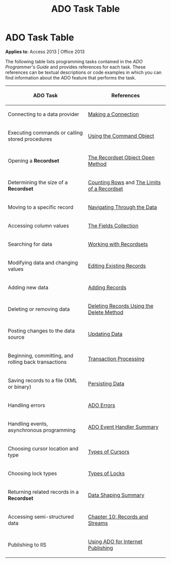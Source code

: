 ﻿---
title: ADO Task Table
TOCTitle: ADO Task Table
ms:assetid: 39671d86-72ac-a7b0-53d2-7a17429b15ad
ms:mtpsurl: https://msdn.microsoft.com/library/JJ249141(v=office.15)
ms:contentKeyID: 48544245
ms.date: 09/18/2015
mtps_version: v=office.15
---

# ADO Task Table


**Applies to**: Access 2013 | Office 2013

The following table lists programming tasks contained in the *ADO Programmer's Guide* and provides references for each task. These references can be textual descriptions or code examples in which you can find information about the ADO feature that performs the task.

<table>
<colgroup>
<col style="width: 50%" />
<col style="width: 50%" />
</colgroup>
<thead>
<tr class="header">
<th><p>ADO Task</p></th>
<th><p>References</p></th>
</tr>
</thead>
<tbody>
<tr class="odd">
<td><p>Connecting to a data provider</p></td>
<td><p><a href="making-a-connection.md">Making a Connection</a></p></td>
</tr>
<tr class="even">
<td><p>Executing commands or calling stored procedures</p></td>
<td><p><a href="using-the-command-object-access.md">Using the Command Object</a></p></td>
</tr>
<tr class="odd">
<td><p>Opening a <strong>Recordset</strong></p></td>
<td><p><a href="open-method-ado-recordset.md">The Recordset Object Open Method</a></p></td>
</tr>
<tr class="even">
<td><p>Determining the size of a <strong>Recordset</strong></p></td>
<td><p><a href="counting-rows.md">Counting Rows</a> and <a href="the-limits-of-a-recordset.md">The Limits of a Recordset</a></p></td>
</tr>
<tr class="odd">
<td><p>Moving to a specific record</p></td>
<td><p><a href="navigating-through-the-data.md">Navigating Through the Data</a></p></td>
</tr>
<tr class="even">
<td><p>Accessing column values</p></td>
<td><p><a href="the-fields-collection.md">The Fields Collection</a></p></td>
</tr>
<tr class="odd">
<td><p>Searching for data</p></td>
<td><p><a href="working-with-recordsets.md">Working with Recordsets</a></p></td>
</tr>
<tr class="even">
<td><p>Modifying data and changing values</p></td>
<td><p><a href="editing-existing-records.md">Editing Existing Records</a></p></td>
</tr>
<tr class="odd">
<td><p>Adding new data</p></td>
<td><p><a href="adding-records.md">Adding Records</a></p></td>
</tr>
<tr class="even">
<td><p>Deleting or removing data</p></td>
<td><p><a href="deleting-records-using-the-delete-method.md">Deleting Records Using the Delete Method</a></p></td>
</tr>
<tr class="odd">
<td><p>Posting changes to the data source</p></td>
<td><p><a href="updating-data.md">Updating Data</a></p></td>
</tr>
<tr class="even">
<td><p>Beginning, committing, and rolling back transactions</p></td>
<td><p><a href="transaction-processing.md">Transaction Processing</a></p></td>
</tr>
<tr class="odd">
<td><p>Saving records to a file (XML or binary)</p></td>
<td><p><a href="persisting-data.md">Persisting Data</a></p></td>
</tr>
<tr class="even">
<td><p>Handling errors</p></td>
<td><p><a href="ado-errors.md">ADO Errors</a></p></td>
</tr>
<tr class="odd">
<td><p>Handling events, asynchronous programming</p></td>
<td><p><a href="ado-event-handler-summary.md">ADO Event Handler Summary</a></p></td>
</tr>
<tr class="even">
<td><p>Choosing cursor location and type</p></td>
<td><p><a href="types-of-cursors.md">Types of Cursors</a></p></td>
</tr>
<tr class="odd">
<td><p>Choosing lock types</p></td>
<td><p><a href="types-of-locks.md">Types of Locks</a></p></td>
</tr>
<tr class="even">
<td><p>Returning related records in a <strong>Recordset</strong></p></td>
<td><p><a href="data-shaping-summary.md">Data Shaping Summary</a></p></td>
</tr>
<tr class="odd">
<td><p>Accessing semi-structured data</p></td>
<td><p><a href="chapter-10-records-and-streams.md">Chapter 10: Records and Streams</a></p></td>
</tr>
<tr class="even">
<td><p>Publishing to IIS</p></td>
<td><p><a href="using-ado-for-internet-publishing.md">Using ADO for Internet Publishing</a></p></td>
</tr>
</tbody>
</table>

